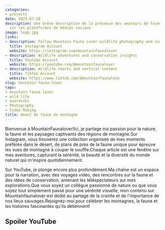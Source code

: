 ```yaml
---
categories:
- projects
date: 2023-07-28
description: Une brève description de la présence des amateurs de faune de montagne
  sur les plateformes de médias sociaux
image: logo.jpg
links:
- description: Follow Mountain Fauna Lover wildlife photography and videos
  title: Instagram Account
  website: https://instagram.com/mountainfaunalover
- description: Wildlife adventures and conservation insights
  title: Youtube Account
  website: https://youtube.com/@mountainfaunalover
- description: Wildlife shorts and vertical content
  title: TikTok Account
  website: https://www.tiktok.com/@mountainfaunalove
slug: mountain-fauna-lover
tags:
- mountain fauna lover
- wild life
- swarovski
- Photography
- Video Making
title: Amant de faune de montagne
---
```


Bienvenue à MountainFaunalover!Ici, je partage ma passion pour la nature, la faune et les paysages captivants des régions de montagne.Sur Instagram, vous trouverez une collection organisée de mes moments préférés dans le désert, de plans de près de la faune unique pour épreuve les vues de montagne à couper le souffle.Chaque article est une fenêtre sur mes aventures, capturant la sérénité, la beauté et la diversité du monde naturel qui m'inspire quotidiennement.

Sur YouTube, je plonge encore plus profondément.Ma chaîne est un espace pour la narration, avec des voyages vidéo, des rencontres sur la faune et des idées de conservation, amenant les téléspectateurs sur mes explorations.Que vous soyez un collègue passionné de nature ou que vous soyez tout simplement passé pour une sérénité visuelle, mon contenu sur Mountainfaunalover est dédié au partage de la crainte et de l'importance de nos lieux sauvages.Rejoignez-moi pour célébrer les montagnes, la faune et les histoires fascinantes qu'ils détiennent!

## Spoiler YouTube

